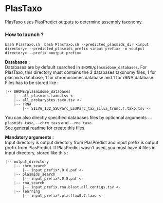 # PlasTaxo 
 
PlasTaxo uses PlasPredict outputs to determine assembly taxonomy.  

### How to launch ? 

`bash PlasTaxo.sh  bash PlasTaxo.sh --predicted_plasmids_dir <input directory> --predicted_plasmids_prefix <input prefix> -o <output directory> --prefix <output prefix>`

**Databases** :  
Databases are by default searched in `$HOME/plasmidome_databases`. For PlasTaxo, this directory must contains the 3 databases taxonomy files, 1 for plasmids database, 1 for chromosomes database and 1 for rRNA database. Files has to be stored like :  
```
|-- $HOME/plasmidome_databases
	|-- all_plasmids.taxo.tsv <-
	|-- all_prokaryotes.taxo.tsv <- 
	|-- rRNA
		|-- SILVA_132_SSUParc_LSUParc_tax_silva_trunc.T.taxo.tsv <-  
```
You can also directly specified databases files by optionnal arguments `--plasmids_taxo`, `--chrm_taxo` and `--rna_taxo`.   
See [general readme](https://github.com/meb-team/plasmidome_scripts/) for create this files. 	

**Mandatory arguments** :  
Input directory is output directory from PlasPredict and input prefix is output prefix from PlasPredict. If PlasPredict wasn't used, you must have 4 files in input directory, stored like this :    
```
|-- output_directory  
	|-- chrm_search  
		|-- input_prefix*.0.8.paf <-  
	|-- plasmids_search  
		|-- input_prefix*.0.8.paf <-
	|-- rna_search   
		|-- input_prefix.rna.blast.all.contigs.tsv <- 
	|-- learning  
		|-- input_prefix*.plasflow0.7.taxo <-  
```


 		
		
		


